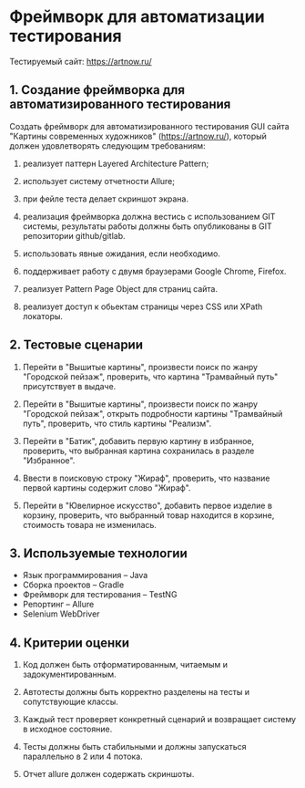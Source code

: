 # Фреймворк для автоматизации тестирования

Тестируемый сайт: https://artnow.ru/

## 1. Создание фреймворка для автоматизированного тестирования

Создать фреймворк для автоматизированного тестирования GUI сайта "Картины современных художников" (<https://artnow.ru/>), который должен удовлетворять следующим требованиям:

1. реализует паттерн Layered Architecture Pattern;

2. использует систему отчетности Allure;

3. при фейле теста делает скриншот экрана.

4. реализация фреймворка должна вестись с использованием GIT системы, результаты работы должны быть опубликованы в GIT репозитории github/gitlab.

5. использовать явные ожидания, если необходимо.

6. поддерживает работу с двумя браузерами Google Chrome, Firefox.

7. реализует Pattern Page Object для страниц сайта.

8. реализует доступ к обьектам страницы через CSS или XPath локаторы.

## 2. Тестовые сценарии

1. Перейти в "Вышитые картины", произвести поиск по жанру "Городской пейзаж", проверить, что картина "Трамвайный путь" присутствует в выдаче.

2. Перейти в "Вышитые картины", произвести поиск по жанру "Городской пейзаж", открыть подробности картины "Трамвайный путь", проверить, что стиль картины "Реализм".

3. Перейти в "Батик", добавить первую картину в избранное, проверить, что выбранная картина сохранилась в разделе "Избранное".

4. Ввести в поисковую строку "Жираф", проверить, что название первой картины содержит слово "Жираф".

5. Перейти в "Ювелирное искусство", добавить первое изделие в корзину, проверить, что выбранный товар находится в корзине, стоимость товара не изменилась.

## 3. Используемые технологии

- Язык программирования – Java
- Сборка проектов – Gradle
- Фреймворк для тестирования – TestNG
- Репортинг – Allure
- Selenium WebDriver

## 4. Критерии оценки

1. Код должен быть отформатированным, читаемым и задокументированным.

2. Автотесты должны быть корректно разделены на тесты и сопутствующие классы.

3. Каждый тест проверяет конкретный сценарий и возвращает систему в исходное состояние.

4. Тесты должны быть стабильными и должны запускаться параллельно в 2 или 4 потока.

5. Отчет allure должен содержать скриншоты.